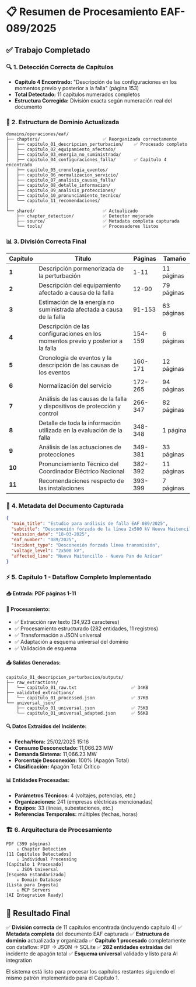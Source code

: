 # 📋 Resumen de Procesamiento EAF-089/2025

## ✅ Trabajo Completado

### 🔍 **1. Detección Correcta de Capítulos**
- **Capítulo 4 Encontrado:** "Descripción de las configuraciones en los momentos previo y posterior a la falla" (página 153)
- **Total Detectado:** 11 capítulos numerados completos
- **Estructura Corregida:** División exacta según numeración real del documento

### 📂 **2. Estructura de Dominio Actualizada**
```
domains/operaciones/eaf/
├── chapters/                        ✅ Reorganizada correctamente
│   ├── capitulo_01_descripcion_perturbacion/    ✅ Procesado completo
│   ├── capitulo_02_equipamiento_afectado/
│   ├── capitulo_03_energia_no_suministrada/
│   ├── capitulo_04_configuraciones_falla/       ✅ Capítulo 4 encontrado
│   ├── capitulo_05_cronologia_eventos/
│   ├── capitulo_06_normalizacion_servicio/
│   ├── capitulo_07_analisis_causas_falla/
│   ├── capitulo_08_detalle_informacion/
│   ├── capitulo_09_analisis_protecciones/
│   ├── capitulo_10_pronunciamiento_tecnico/
│   └── capitulo_11_recomendaciones/
│
└── shared/                          ✅ Actualizado
    ├── chapter_detection/           ✅ Detector mejorado
    ├── source/                      ✅ Metadata completa capturada
    └── tools/                       ✅ Procesadores listos
```

### 📊 **3. División Correcta Final**

| Capítulo | Título | Páginas | Tamaño |
|----------|--------|---------|---------|
| **1** | Descripción pormenorizada de la perturbación | 1-11 | 11 páginas |
| **2** | Descripción del equipamiento afectado a causa de la falla | 12-90 | 79 páginas |
| **3** | Estimación de la energía no suministrada afectada a causa de la falla | 91-153 | 63 páginas |
| **4** | Descripción de las configuraciones en los momentos previo y posterior a la falla | 154-159 | 6 páginas |
| **5** | Cronología de eventos y la descripción de las causas de los eventos | 160-171 | 12 páginas |
| **6** | Normalización del servicio | 172-265 | 94 páginas |
| **7** | Análisis de las causas de la falla y dispositivos de protección y control | 266-347 | 82 páginas |
| **8** | Detalle de toda la información utilizada en la evaluación de la falla | 348-348 | 1 página |
| **9** | Análisis de las actuaciones de protecciones | 349-381 | 33 páginas |
| **10** | Pronunciamiento Técnico del Coordinador Eléctrico Nacional | 382-392 | 11 páginas |
| **11** | Recomendaciones respecto de las instalaciones | 393-399 | 7 páginas |

### 🎯 **4. Metadata del Documento Capturada**
```json
{
  "main_title": "Estudio para análisis de falla EAF 089/2025",
  "subtitle": "Desconexión forzada de la línea 2x500 kV Nueva Maitencillo - Nueva Pan de Azúcar",
  "emission_date": "18-03-2025",
  "eaf_number": "089/2025",
  "incident_type": "Desconexión forzada línea transmisión",
  "voltage_level": "2x500 kV",
  "affected_line": "Nueva Maitencillo - Nueva Pan de Azúcar"
}
```

### ⚡ **5. Capítulo 1 - Dataflow Completo Implementado**

#### 📥 **Entrada:** PDF páginas 1-11
#### 🔄 **Procesamiento:**
- ✅ Extracción raw texto (34,923 caracteres)
- ✅ Procesamiento estructurado (282 entidades, 11 registros)
- ✅ Transformación a JSON universal
- ✅ Adaptación a esquema universal del dominio
- ✅ Validación de esquema

#### 📤 **Salidas Generadas:**
```
capitulo_01_descripcion_perturbacion/outputs/
├── raw_extractions/
│   └── capitulo_01_raw.txt                     ✅ 34KB
├── validated_extractions/
│   └── capitulo_01_processed.json              ✅ 37KB
└── universal_json/
    ├── capitulo_01_universal.json              ✅ 75KB
    └── capitulo_01_universal_adapted.json      ✅ 56KB
```

#### 🔍 **Datos Extraídos del Incidente:**
- **Fecha/Hora:** 25/02/2025 15:16
- **Consumo Desconectado:** 11,066.23 MW
- **Demanda Sistema:** 11,066.23 MW
- **Porcentaje Desconexión:** 100% (Apagón Total)
- **Clasificación:** Apagón Total Crítico

#### 📊 **Entidades Procesadas:**
- **Parámetros Técnicos:** 4 (voltajes, potencias, etc.)
- **Organizaciones:** 241 (empresas eléctricas mencionadas)
- **Equipos:** 33 (líneas, subestaciones, etc.)
- **Referencias Temporales:** múltiples (fechas, horas)

### 🏗️ **6. Arquitectura de Procesamiento**
```
PDF (399 páginas)
    ↓ Chapter Detection
[11 Capítulos Detectados]
    ↓ Individual Processing
[Capítulo 1 Procesado]
    ↓ JSON Universal
[Esquema Estandarizado]
    ↓ Domain Database
[Lista para Ingesta]
    ↓ MCP Servers
[AI Integration Ready]
```

## 🎯 **Resultado Final**

✅ **División correcta** de 11 capítulos encontrada (incluyendo capítulo 4)
✅ **Metadata completa** del documento EAF capturada
✅ **Estructura de dominio** actualizada y organizada
✅ **Capítulo 1 procesado** completamente con dataflow: PDF → JSON → SQLite
✅ **282 entidades extraídas** del incidente de apagón total
✅ **Esquema universal** validado y listo para AI integration

El sistema está listo para procesar los capítulos restantes siguiendo el mismo patrón implementado para el Capítulo 1.